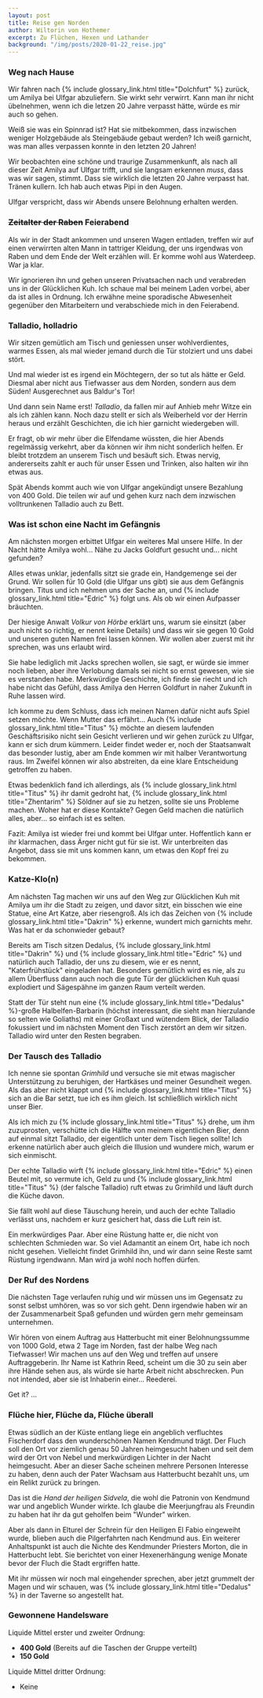 ```yaml
---
layout: post
title: Reise gen Norden
author: Wiltorin von Hothemer
excerpt: Zu Flüchen, Hexen und Lathander
background: "/img/posts/2020-01-22_reise.jpg"
---
```


### Weg nach Hause

Wir fahren nach {% include glossary_link.html title="Dolchfurt" %} zurück, um Amilya bei Ulfgar abzuliefern. Sie wirkt
sehr verwirrt. Kann man ihr nicht übelnehmen, wenn ich die letzen 20 Jahre
verpasst hätte, würde es mir auch so gehen.

Weiß sie was ein Spinnrad ist? Hat sie mitbekommen, dass inzwischen weniger
Holzgebäude als Steingebäude gebaut werden? Ich weiß garnicht, was man alles
verpassen konnte in den letzten 20 Jahren!

Wir beobachten eine schöne und traurige Zusammenkunft, als nach all dieser
Zeit Amilya auf Ulfgar trifft, und sie langsam erkennen _muss_, dass was wir
sagen, stimmt. Dass sie wirklich die letzten 20 Jahre verpasst hat. Tränen
kullern. Ich hab auch etwas Pipi in den Augen.

Ulfgar verspricht, dass wir Abends unsere Belohnung erhalten werden.

### ~~Zeitalter der Raben~~ Feierabend

Als wir in der Stadt ankommen und unseren Wagen entladen, treffen wir auf
einen verwirrten alten Mann in tattriger Kleidung, der uns irgendwas von
Raben und dem Ende der Welt erzählen will. Er komme wohl aus Waterdeep. War
ja klar.

Wir ignorieren ihn und gehen unseren Privatsachen nach und verabreden uns in
der Glücklichen Kuh. Ich schaue mal bei meinem Laden vorbei, aber da ist
alles in Ordnung. Ich erwähne meine sporadische Abwesenheit gegenüber den
Mitarbeitern und verabschiede mich in den Feierabend.

### Talladio, holladrio

Wir sitzen gemütlich am Tisch und geniessen unser wohlverdientes, warmes
Essen, als mal wieder jemand durch die Tür stolziert und uns dabei stört.

Und mal wieder ist es irgend ein Möchtegern, der so tut als hätte er Geld.
Diesmal aber nicht aus Tiefwasser aus dem Norden, sondern aus dem Süden!
Ausgerechnet aus Baldur's Tor!

Und dann sein Name erst! _Talladio_, da fallen mir auf Anhieb mehr Witze ein
als ich zählen kann. Noch dazu stellt er sich als Weiberheld vor der Herrin
heraus und erzählt Geschichten, die ich hier garnicht wiedergeben will.

Er fragt, ob wir mehr über die Elfendame wüssten, die hier Abends regelmässig
verkehrt, aber da können wir ihm nicht sonderlich helfen. Er bleibt trotzdem
an unserem Tisch und besäuft sich. Etwas nervig, andererseits zahlt er auch
für unser Essen und Trinken, also halten wir ihn etwas aus.

Spät Abends kommt auch wie von Ulfgar angekündigt unsere Bezahlung von 400
Gold. Die teilen wir auf und gehen kurz nach dem inzwischen volltrunkenen
Talladio auch zu Bett.

### Was ist schon eine Nacht im Gefängnis

Am nächsten morgen erbittet Ulfgar ein weiteres Mal unsere Hilfe. In der
Nacht hätte Amilya wohl... Nähe zu Jacks Goldfurt gesucht und... nicht
gefunden?

Alles etwas unklar, jedenfalls sitzt sie grade ein, Handgemenge sei der
Grund. Wir sollen für 10 Gold (die Ulfgar uns gibt) sie aus dem Gefängnis
bringen. Titus und ich nehmen uns der Sache an, und {% include glossary_link.html title="Edric" %} folgt uns. Als ob
wir einen Aufpasser bräuchten.

Der hiesige Anwalt _Volkur von Hörbe_ erklärt uns, warum sie einsitzt (aber
auch nicht so richtig, er nennt keine Details) und dass wir sie gegen 10 Gold
und unseren guten Namen frei lassen können. Wir wollen aber zuerst mit ihr
sprechen, was uns erlaubt wird.

Sie habe lediglich mit Jacks sprechen wollen, sie sagt, er würde sie immer
noch lieben, aber ihre Verlobung damals sei nicht so ernst gewesen, wie sie
es verstanden habe. Merkwürdige Geschichte, ich finde sie riecht und ich habe
nicht das Gefühl, dass Amilya den Herren Goldfurt in naher Zukunft in Ruhe
lassen wird.

Ich komme zu dem Schluss, dass ich meinen Namen dafür nicht aufs Spiel setzen
möchte. Wenn Mutter das erfährt... Auch {% include glossary_link.html title="Titus" %} möchte an diesem laufenden
Geschäftsrisiko nicht sein Gesicht verlieren und wir gehen zurück zu Ulfgar,
kann er sich drum kümmern. Leider findet weder er, noch der Staatsanwalt das
besonder lustig, aber am Ende kommen wir mit halber Verantwortung raus. Im
Zweifel können wir also abstreiten, da eine klare Entscheidung getroffen zu
haben.

Etwas bedenklich fand ich allerdings, als {% include glossary_link.html title="Titus" %} ihr damit gedroht hat,
{% include glossary_link.html title="Zhentarim" %} Söldner auf sie zu hetzen, sollte sie uns Probleme machen. Woher
hat er diese Kontakte? Gegen Geld machen die natürlich alles, aber... so
einfach ist es selten.

Fazit: Amilya ist wieder frei und kommt bei Ulfgar unter. Hoffentlich kann er
ihr klarmachen, dass Ärger nicht gut für sie ist. Wir unterbreiten das
Angebot, dass sie mit uns kommen kann, um etwas den Kopf frei zu bekommen.

### Katze-Klo(n)

Am nächsten Tag machen wir uns auf den Weg zur Glücklichen Kuh mit Amilya um
ihr die Stadt zu zeigen, und davor sitzt, ein bisschen wie eine Statue, eine
Art Katze, aber riesengroß. Als ich das Zeichen von {% include glossary_link.html title="Dakrin" %} erkenne, wundert
mich garnichts mehr. Was hat er da schonwieder gebaut?

Bereits am Tisch sitzen Dedalus, {% include glossary_link.html title="Dakrin" %} und {% include glossary_link.html title="Edric" %} und natürlich auch
Talladio, der uns zu diesem, wie er es nennt, "Katerfrühstück" eingeladen
hat. Besonders gemütlich wird es nie, als zu allem Überfluss dann auch noch
die gute Tür der glücklichen Kuh quasi explodiert und Sägespähne im ganzen
Raum verteilt werden.

Statt der Tür steht nun eine {% include glossary_link.html title="Dedalus" %}-große Halbelfen-Barbarin (höchst
interessant, die sieht man hierzulande so selten wie Goliaths) mit einer
Großaxt und wütendem Blick, der Talladio fokussiert und im nächsten Moment
den Tisch zerstört an dem wir sitzen. Talladio wird unter den Resten
begraben.

### Der Tausch des Talladio

Ich nenne sie spontan _Grimhild_ und versuche sie mit etwas magischer
Unterstützung zu beruhigen, der Hartkäses und meiner Gesundheit wegen. Als
das aber nicht klappt und {% include glossary_link.html title="Titus" %} sich an die Bar setzt, tue ich es ihm gleich.
Ist schließlich wirklich nicht unser Bier.

Als ich mich zu {% include glossary_link.html title="Titus" %} drehe, um ihm zuzuprosten, verschütte ich die Hälfte
von meinem eigentlichen Bier, denn auf einmal sitzt Talladio, der eigentlich
unter dem Tisch liegen sollte! Ich erkenne natürlich aber auch gleich die
Illusion und wundere mich, warum er sich einmischt.

Der echte Talladio wirft {% include glossary_link.html title="Edric" %} einen Beutel mit, so vermute ich, Geld zu und
{% include glossary_link.html title="Titus" %} (der falsche Talladio) ruft etwas zu Grimhild und läuft durch die Küche
davon.

Sie fällt wohl auf diese Täuschung herein, und auch der echte Talladio
verlässt uns, nachdem er kurz gesichert hat, dass die Luft rein ist.

Ein merkwürdiges Paar. Aber eine Rüstung hatte er, die nicht von schlechten
Schmieden war. So viel Adamantit an einem Ort, habe ich noch nicht gesehen.
Vielleicht findet Grimhild ihn, und wir dann seine Reste samt Rüstung
irgendwann. Man wird ja wohl noch hoffen dürfen.

### Der Ruf des Nordens

Die nächsten Tage verlaufen ruhig und wir müssen uns im Gegensatz zu sonst
selbst umhören, was so vor sich geht. Denn irgendwie haben wir an der
Zusammenarbeit Spaß gefunden und würden gern mehr gemeinsam unternehmen.

Wir hören von einem Auftrag aus Hatterbucht mit einer Belohnungssumme von
1000 Gold, etwa 2 Tage im Norden, fast der halbe Weg nach Tiefwasser! Wir
machen uns auf den Weg und treffen auf unsere Auftraggeberin. Ihr Name ist
Kathrin Reed, scheint um die 30 zu sein aber ihre Hände sehen aus, als würde
sie harte Arbeit nicht abschrecken. Pun not intended, aber sie ist Inhaberin
einer... Reederei.

Get it? ...

### Flüche hier, Flüche da, Flüche überall

Etwas südlich an der Küste entlang liege ein angeblich verfluchtes
Fischerdorf dass den wunderschönen Namen Kendmund trägt. Der Fluch soll den
Ort vor ziemlich genau 50 Jahren heimgesucht haben und seit dem wird der Ort
von Nebel und merkwürdigen Lichter in der Nacht heimgesucht. Aber an dieser
Sache scheinen mehrere Personen Interesse zu haben, denn auch der Pater
Wachsam aus Hatterbucht bezahlt uns, um ein Relikt zurück zu bringen.

Das ist die _Hand der heiligen Sidvela_, die wohl die Patronin von Kendmund
war und angeblich Wunder wirkte. Ich glaube die Meerjungfrau als Freundin zu
haben hat ihr da gut geholfen beim "Wunder" wirken.

Aber als dann in Elturel der Schrein für den Heiligen El Fabio eingeweiht
wurde, blieben auch die Pilgerfahrten nach Kendmund aus. Ein weiterer
Anhaltspunkt ist auch die Nichte des Kendmunder Priesters Morton, die in
Hatterbucht lebt. Sie berichtet von einer Hexenerhängung wenige Monate bevor
der Fluch die Stadt ergriffen hatte.

Mit ihr müssen wir noch mal eingehender sprechen, aber jetzt grummelt der
Magen und wir schauen, was {% include glossary_link.html title="Dedalus" %} in der Taverne so angestellt hat.

### Gewonnene Handelsware

Liquide Mittel erster und zweiter Ordnung:
- **400 Gold** (Bereits auf die Taschen der Gruppe verteilt)
- **150 Gold**

Liquide Mittel dritter Ordnung:
- Keine
